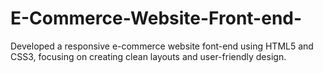 # E-Commerce-Website-Front-end-
Developed a responsive e-commerce website font-end using HTML5 and CSS3, focusing on creating clean layouts and user-friendly design.
